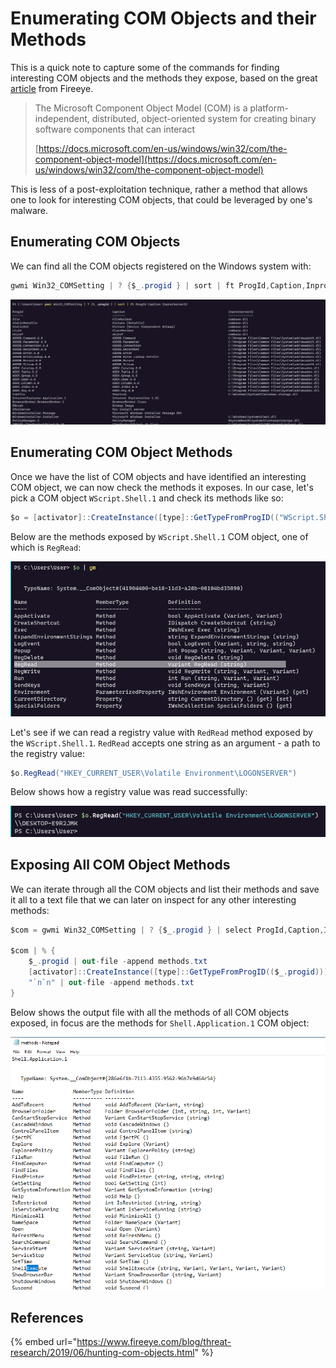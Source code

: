 # Enumerating COM Objects and their Methods

This is a quick note to capture some of the commands for finding interesting COM objects and the methods they expose, based on the great [article](https://www.fireeye.com/blog/threat-research/2019/06/hunting-com-objects.html) from Fireeye.

> The Microsoft Component Object Model \(COM\) is a platform-independent, distributed, object-oriented system for creating binary software components that can interact
>
> [https://docs.microsoft.com/en-us/windows/win32/com/the-component-object-model](https://docs.microsoft.com/en-us/windows/win32/com/the-component-object-model)

This is less of a post-exploitation technique, rather a method that allows one to look for interesting COM objects, that could be leveraged by one's malware.

## Enumerating COM Objects

We can find all the COM objects registered on the Windows system with:

```csharp
gwmi Win32_COMSetting | ? {$_.progid } | sort | ft ProgId,Caption,InprocServer32
```

![](../../.gitbook/assets/image%20%28633%29.png)

## Enumerating COM Object Methods

Once we have the list of COM objects and have identified an interesting COM object, we can now check the methods it exposes. In our case, let's pick a COM object `WScript.Shell.1` and check its methods like so:

```csharp
$o = [activator]::CreateInstance([type]::GetTypeFromProgID(("WScript.Shell.1"))) | gm
```

Below are the methods exposed by `WScript.Shell.1` COM object, one of which is `RegRead`:

![](../../.gitbook/assets/image%20%28716%29.png)

Let's see if we can read a registry value with `RedRead` method exposed by the `WScript.Shell.1`. `RedRead` accepts one string as an argument - a path to the registry value:

```csharp
$o.RegRead("HKEY_CURRENT_USER\Volatile Environment\LOGONSERVER")
```

Below shows how a registry value was read successfully:

![](../../.gitbook/assets/image%20%28546%29.png)

## Exposing All COM Object Methods

We can iterate through all the COM objects and list their methods and save it all to a text file that we can later on inspect for any other interesting methods:

```csharp
$com = gwmi Win32_COMSetting | ? {$_.progid } | select ProgId,Caption,InprocServer32

$com | % {
    $_.progid | out-file -append methods.txt
    [activator]::CreateInstance([type]::GetTypeFromProgID(($_.progid))) | gm | out-file -append methods.txt
    "`n`n" | out-file -append methods.txt
}
```

Below shows the output file with all the methods of all COM objects exposed, in focus are the methods for `Shell.Application.1` COM object:

![](../../.gitbook/assets/image%20%28738%29.png)

## References

{% embed url="https://www.fireeye.com/blog/threat-research/2019/06/hunting-com-objects.html" %}

